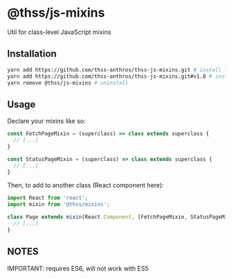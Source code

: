 # @thss/js-mixins

Util for class-level JavaScript mixins

## Installation

```bash
yarn add https://github.com/thss-anthros/thss-js-mixins.git # install latest
yarn add https://github.com/thss-anthros/thss-js-mixins.git#v1.0 # install version 1.0
yarn remove @thss/js-mixins # uninstall
```

## Usage

Declare your mixins like so:

```js
const FetchPageMixin = (superclass) => class extends superclass {
  // [...]
}

const StatusPageMixin = (superclass) => class extends superclass {
  // [...]
}
```

Then, to add to another class (React component here):

```js
import React from 'react';
import mixin from '@thss/mixins';

class Page extends mixin(React.Component, [FetchPageMixin, StatusPageMixin]) {
  // [...]
}
```

## NOTES

IMPORTANT: requires ES6, will not work with ES5



